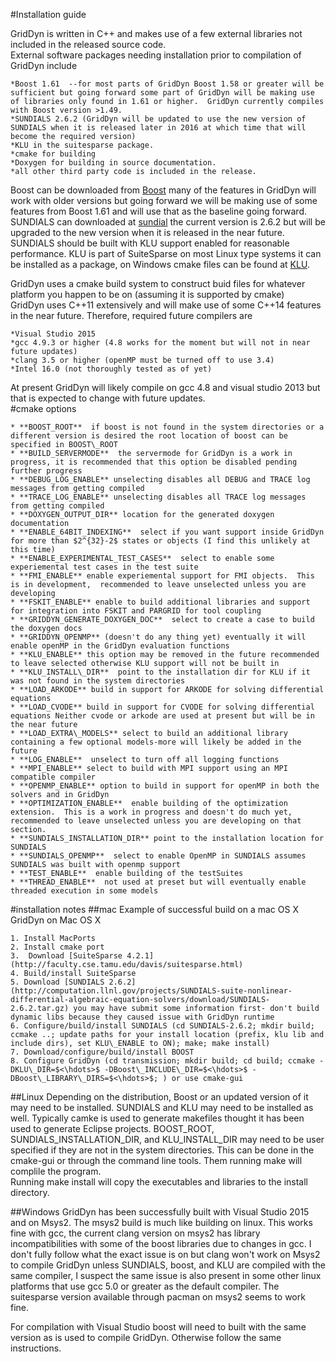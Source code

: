#Installation guide

GridDyn is written in C++ and makes use of a few external libraries not included in the released source code.  
External software packages needing installation prior to compilation of GridDyn include

	*Boost 1.61  --for most parts of GridDyn Boost 1.58 or greater will be sufficient but going forward some part of GridDyn will be making use of libraries only found in 1.61 or higher.  GridDyn currently compiles with Boost version >1.49.  
	*SUNDIALS 2.6.2 (GridDyn will be updated to use the new version of SUNDIALS when it is released later in 2016 at which time that will become the required version)
	*KLU in the suitesparse package.  
	*cmake for building
	*Doxygen for building in source documentation.
	*all other third party code is included in the release.  


Boost can be downloaded from [Boost](www.boost.org)  many of the features in GridDyn will work with older versions but going forward we will be making use of some features from Boost 1.61 and will use that as the baseline going forward.    SUNDIALS can downloaded at [sundial](http://computation.llnl.gov/sundials) the current version is 2.6.2 but will be upgraded to the new version when it is released in the near future.  SUNDIALS should be built with KLU support enabled for reasonable performance.  KLU is part of SuiteSparse on most Linux type systems it can be installed as a package, on Windows  cmake files can be found at [KLU](https://github.com/jlblancoc/suitesparse-metis-for-windows).  

GridDyn uses a cmake build system to construct buid files for whatever platform you happen to be on (assuming it is supported by cmake)  
GridDyn uses C++11 extensively and will make use of some C++14 features in the near future.    Therefore, required future compilers are 

	*Visual Studio 2015
	*gcc 4.9.3 or higher (4.8 works for the moment but will not in near future updates)
	*clang 3.5 or higher (openMP must be turned off to use 3.4)
	*Intel 16.0 (not thoroughly tested as of yet)


At present GridDyn will likely compile on gcc 4.8 and visual studio 2013 but that is expected to change with future updates.  
#cmake options

	* **BOOST_ROOT**  if boost is not found in the system directories or a different version is desired the root location of boost can be specified in BOOST\_ROOT
	* **BUILD_SERVERMODE**  the servermode for GridDyn is a work in progress, it is recommended that this option be disabled pending further progress
	* **DEBUG_LOG_ENABLE** unselecting disables all DEBUG and TRACE log messages from getting compiled
	* **TRACE_LOG_ENABLE** unselecting disables all TRACE log messages from getting compiled
	* **DOXYGEN_OUTPUT_DIR** location for the generated doxygen documentation
	* **ENABLE_64BIT_INDEXING**  select if you want support inside GridDyn for more than $2^{32}-2$ states or objects (I find this unlikely at this time)
	* **ENABLE_EXPERIMENTAL_TEST_CASES**  select to enable some experiemental test cases in the test suite
	* **FMI_ENABLE** enable experiemental support for FMI objects.  This is in development,  recommended to leave unselected unless you are developing 
	* **FSKIT_ENABLE** enable to build additional libraries and support for integration into FSKIT and PARGRID for tool coupling
	* **GRIDDYN_GENERATE_DOXYGEN_DOC**  select to create a case to build the doxygen docs
	* **GRIDDYN_OPENMP** (doesn't do any thing yet) eventually it will enable openMP in the GridDyn evaluation functions
	* **KLU_ENABLE** this option may be removed in the future recommended to leave selected otherwise KLU support will not be built in
	* **KLU_INSTALL\_DIR**  point to the installation dir for KLU if it was not found in the system directories
	* **LOAD_ARKODE** build in support for ARKODE for solving differential equations
	* **LOAD_CVODE** build in support for CVODE for solving differential equations Neither cvode or arkode are used at present but will be in the near future
	* **LOAD_EXTRA\_MODELS** select to build an additional library containing a few optional models-more will likely be added in the future
	* **LOG_ENABLE**  unselect to turn off all logging functions
	* **MPI_ENABLE** select to build with MPI support using an MPI compatible compiler
	* **OPENMP_ENABLE** option to build in support for openMP in both the solvers and in GridDyn
	* **OPTIMIZATION_ENABLE**  enable building of the optimization extension.  This is a work in progress and doesn't do much yet,  recommended to leave unselected unless you are developing on that section.
	* **SUNDIALS_INSTALLATION_DIR** point to the installation location for SUNDIALS
	* **SUNDIALS_OPENMP**  select to enable OpenMP in SUNDIALS assumes SUNDIALS was built with openmp support
	* **TEST_ENABLE**  enable building of the testSuites
	* **THREAD_ENABLE**  not used at preset but will eventually enable threaded execution in some models


#installation notes
##mac
Example of successful build on a mac OS X
GridDyn on Mac OS X


	1. Install MacPorts
	2. Install cmake port
	3.	Download [SuiteSparse 4.2.1](http://faculty.cse.tamu.edu/davis/suitesparse.html)
	4. Build/install SuiteSparse
	5. Download [SUNDIALS 2.6.2](http://computation.llnl.gov/projects/SUNDIALS-suite-nonlinear-differential-algebraic-equation-solvers/download/SUNDIALS-2.6.2.tar.gz) you may have submit some information first- don't build dynamic libs because they caused issue with GridDyn runtime
	6. Configure/build/install SUNDIALS (cd SUNDIALS-2.6.2; mkdir build; ccmake ..; update paths for your install location (prefix, klu lib and include dirs), set KLU\_ENABLE to ON); make; make install)
	7. Download/configure/build/install BOOST 
	8. Configure GridDyn (cd transmission; mkdir build; cd build; ccmake -DKLU\_DIR=$<\hdots>$ -DBoost\_INCLUDE\_DIR=$<\hdots>$ -DBoost\_LIBRARY\_DIRS=$<\hdots>$; ) or use cmake-gui


##Linux
Depending on the distribution, Boost or an updated version of it may need to be installed.  SUNDIALS and KLU may need to be installed as well.  Typically camke is used to generate makefiles thought it has been used to generate Eclipse projects.    BOOST\_ROOT, SUNDIALS\_INSTALLATION\_DIR, and KLU\_INSTALL\_DIR may need to be user specified if they are not in the system directories.  This can be done in the cmake-gui or through the command line tools.  Them running make will complile the program.   
Running make install will copy the executables and libraries to the install directory.  

##Windows
GridDyn has been successfully built with Visual Studio 2015 and on Msys2.  The msys2 build is much like building on linux.  This works fine with gcc,  the current clang version on msys2 has library incompatibilities with some of the boost libraries due to changes in gcc.  I don't fully follow what the exact issue is on but clang won't work on Msys2 to compile GridDyn unless SUNDIALS, boost, and KLU are compiled with the same compiler, I suspect the same issue is also present in some other linux platforms that use gcc 5.0 or greater as the default compiler.  The suitesparse version available through pacman on msys2 seems to work fine.  

For compilation with Visual Studio boost will need to built with the same version as is used to compile GridDyn.  Otherwise follow the same instructions.  